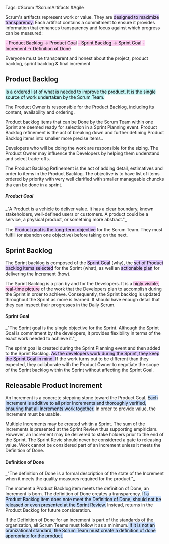 Tags: #Scrum #ScrumArtifacts #Agile

Scrum's artifacts represent work or value. They are <mark style="background: #D2B3FFA6;">designed to maximize transparency.</mark> Each artifact contains a commitment to ensure it provides information that enhances transparency and focus against which progress can be measured:

<mark style="background: #FFB8EBA6;">- Product Backlog -> Product Goal</mark>
<mark style="background: #FFB8EBA6;">- Sprint Backlog -> Sprint Goal</mark>
<mark style="background: #FFB8EBA6;">- Increment -> Definition of Done</mark>

Everyone must be transparent and honest about the project, product backlog, sprint backlog & final increment
<h2>Product Backlog</h2>
<mark style="background: #ABF7F7A6;">Is a ordered list of what is needed to improve the product. It is the single source of work undertaken by the Scrum Team.</mark>

The Product Owner is responsible for the Product Backlog, including its content, availability and ordering.

Product backlog items that can be Done by the Scrum Team within one Sprint are deemed ready for selection in a Sprint Planning event. Product Backlog refinement is the act of breaking down and further defining Product Backlog items into smaller more precise items..

Developers who will be doing the work are responsible for the sizing. The Product Owner may influence the Developers by helping them understand and select trade-offs.

The Product Backlog Refinement is the act of adding detail, estimatives and order to items in the Product Backlog. The objective is to have list of items ordered by priority with very well clarified with smaller manageable chuncks tha can be done in a sprint.
<h5>Product Goal</h5>
_"A Product is a vehicle to deliver value. It has a clear boundary, known stakeholders, well-defined users or customers. A product could be a service, a physical product, or something more abstract."_

The <mark style="background: #D2B3FFA6;">Product goal is the long-term objective</mark> for the Scrum Team. They must fulfill (or abandon one objective) before taking on the next.
<h2>Sprint Backlog</h2>
The Sprint backlog is composed of the <mark style="background: #D2B3FFA6;">Sprint Goal</mark> (why), the <mark style="background: #D2B3FFA6;">set of Product backlog items selected</mark> for the Sprint (what), as well an <mark style="background: #D2B3FFA6;">actionable plan</mark> for delivering the Increment (how).

The Sprint Backlog is a plan by and for the Developers. It is a <mark style="background: #FFB8EBA6;">higly visible, real-time picture</mark> of the work that the Developers plan to accomplish during the Sprint in order to achieve. Consequently, the Sprint backlog is updated throughout the Sprint as more is learned. It should have enough detail that they can inspect their progresses in the Daily Scrum.
<h4>Sprint Goal </h4>
_"The Sprint goal is the single objective for the Sprint. Although the Sprint Goal is commitment by the developers, it provides flexibility in terms of the exact work needed to achieve it."_

The sprint goal is created during the Sprint Planning event and then added to the Sprint Backlog. <mark style="background: #D2B3FFA6;">As the developers work during the Sprint, they keep the Sprint Goal in mind.
</mark> If the work turns out to be different than they expected, they collaborate with the Product Owner to negotiate the scope of the Sprint backlog within the Sprint without affecting the Sprint Goal.
<h2>Releasable Product Increment</h2>
An Increment is a concrete stepping stone toward the Product Goal. <mark style="background: #ADCCFFA6;">Each Increment is additive to all prior Increments and thoroughly verified, ensuring that all Increments work together.</mark> In order to provide value, the Increment must be usable.

Multiple Increments may be created whitin a Sprint. The sum of the Increments is presented at the Sprint Review thus supporting empiricism. However, an Increment may be delivered to stake holders prior to the end of the Sprint. The Sprint Revie should never be considered a gate to releasing value. Work cannot be considered part of an Increment unless it meets the Definition of Done.
<h4>Definition of Done</h4>
_"The definition of Done is a formal description of the state of the Increment when it meets the quality measures required for the product."_

The moment a Product Backlog item meets the definition of Done, an Increment is born. The definition of Done creates a transparency. <mark style="background: #ADCCFFA6;">If a Product Backlog item does note meet the Definition of Done, should not be released or even presented at the Sprint Review.</mark> Instead, returns in the Product Backlog for future consideration.

If the Definition of Done for an increment is part of the standards of the organization, all Scrum Teams must follow it as a minimum.<mark style="background: #ADCCFFA6;"> If it is not an oranizational standard, the Scrum Team must create a definition of done appropriate for the product.</mark>